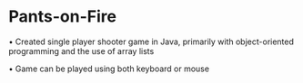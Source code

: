 # Pants-on-Fire
•	Created single player shooter game in Java, primarily with object-oriented programming and the use of array lists

•	Game can be played using both keyboard or mouse
